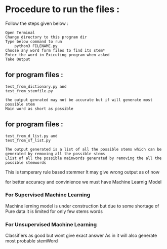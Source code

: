 # Procedure to run the files :

Follow the steps given below :

	Open Terminal
	Change directory to this program dir
	Type below command to run
		python3 FILENAME.py
	Choose any word form files to find its stem*
	Enter the word in Exicuting program when asked
	Take Output



## for program files : 
	test_from_dictionary.py and 
	test_from_stemfile.py

	the output genrated may not be accurate but if will generate most possible stem
	Main word as short as possible

## for program files :
	test_from_d_list.py and 
	test_from_sf_list.py
	
	The output generated is a list of all the possible stems which can be generated by removing all the possible stems
	Llist of all the possible mainwords generated by removing the all the possible stemwords



This is temperary rule based stemmer
It may give wrong output as of now


for better accuracy and convinience we must have Machine Learnig Model


### For Supervised Machine Learning
Machine lerning model is under construction but due to some shortage of Pure data it is limited for only few stems words

### For Unsupervised Machine Learning
Classifiers as good but wont give exact answer
As in it will also generate most probable stemWord
